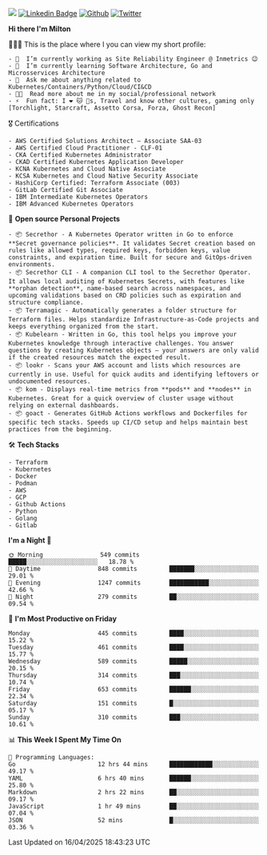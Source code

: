 ![](https://komarev.com/ghpvc/?username=miltlima&color=blueviolet) [![Linkedin Badge](https://img.shields.io/badge/-LinkedIn-blue?style=flat-square&logo=Linkedin&logoColor=white&link=https://www.linkedin.com/in/miltonlimaj/)](https://www.linkedin.com/in/miltonlimaj/) [![Github](https://img.shields.io/github/followers/miltlima?style=social)](https://github.com/miltlima?tab=followers) [![Twitter](https://img.shields.io/twitter/follow/milt_lima?style=social)](https://twitter.com/milt_lima)
 


     
**Hi there I'm Milton**

👨🏽‍💻 This is the place where I you can view my short profile:
```text
- 🔭  I’m currently working as Site Reliability Engineer @ Inmetrics 😉
- 🌱  I’m currently learning Software Architecture, Go and Microsservices Architecture
- 💬  Ask me about anything related to Kubernetes/Containers/Python/Cloud/CI&CD
- 👨‍💻  Read more about me in my social/professional network
- ⚡  Fun fact: I ❤️ 🐱 🐶s, Travel and know other cultures, gaming only [Torchlight, Starcraft, Assetto Corsa, Forza, Ghost Recon]
```
🎖 Certifications
```text
- AWS Certified Solutions Architect – Associate SAA-03
- AWS Certified Cloud Practitioner - CLF-01
- CKA Certified Kubernetes Administrator
- CKAD Certified Kubernetes Application Developer
- KCNA Kubernetes and Cloud Native Associate
- KCSA Kubernetes and Cloud Native Security Associate
- HashiCorp Certified: Terraform Associate (003)
- GitLab Certified Git Associate
- IBM Intermediate Kubernetes Operators
- IBM Advanced Kubernetes Operators
```
📐 **Open source Personal Projects**

```text
- 📦 Secrethor - A Kubernetes Operator written in Go to enforce **Secret governance policies**. It validates Secret creation based on rules like allowed types, required keys, forbidden keys, value constraints, and expiration time. Built for secure and GitOps-driven environments.
- 📦 Secrethor CLI - A companion CLI tool to the Secrethor Operator. It allows local auditing of Kubernetes Secrets, with features like **orphan detection**, name-based search across namespaces, and upcoming validations based on CRD policies such as expiration and structure compliance.
- 📦 Terramagic - Automatically generates a folder structure for Terraform files. Helps standardize Infrastructure-as-Code projects and keeps everything organized from the start.
- 📦 Kubelearn - Written in Go, this tool helps you improve your Kubernetes knowledge through interactive challenges. You answer questions by creating Kubernetes objects — your answers are only valid if the created resources match the expected result.
- 📦 lookr - Scans your AWS account and lists which resources are currently in use. Useful for quick audits and identifying leftovers or undocumented resources.
- 📦 kom - Displays real-time metrics from **pods** and **nodes** in Kubernetes. Great for a quick overview of cluster usage without relying on external dashboards.
- 📦 goact - Generates GitHub Actions workflows and Dockerfiles for specific tech stacks. Speeds up CI/CD setup and helps maintain best practices from the beginning.
```
🛠 **Tech Stacks**

```text
- Terraform
- Kubernetes
- Docker
- Podman
- AWS
- GCP
- Github Actions
- Python
- Golang
- Gitlab
```         

<!--START_SECTION:waka-->
**I'm a Night 🦉** 

```text
🌞 Morning                549 commits         █████░░░░░░░░░░░░░░░░░░░░   18.78 % 
🌆 Daytime                848 commits         ███████░░░░░░░░░░░░░░░░░░   29.01 % 
🌃 Evening                1247 commits        ███████████░░░░░░░░░░░░░░   42.66 % 
🌙 Night                  279 commits         ██░░░░░░░░░░░░░░░░░░░░░░░   09.54 % 
```
📅 **I'm Most Productive on Friday** 

```text
Monday                   445 commits         ████░░░░░░░░░░░░░░░░░░░░░   15.22 % 
Tuesday                  461 commits         ████░░░░░░░░░░░░░░░░░░░░░   15.77 % 
Wednesday                589 commits         █████░░░░░░░░░░░░░░░░░░░░   20.15 % 
Thursday                 314 commits         ███░░░░░░░░░░░░░░░░░░░░░░   10.74 % 
Friday                   653 commits         ██████░░░░░░░░░░░░░░░░░░░   22.34 % 
Saturday                 151 commits         █░░░░░░░░░░░░░░░░░░░░░░░░   05.17 % 
Sunday                   310 commits         ███░░░░░░░░░░░░░░░░░░░░░░   10.61 % 
```


📊 **This Week I Spent My Time On** 

```text
💬 Programming Languages: 
Go                       12 hrs 44 mins      ████████████░░░░░░░░░░░░░   49.17 % 
YAML                     6 hrs 40 mins       ██████░░░░░░░░░░░░░░░░░░░   25.80 % 
Markdown                 2 hrs 22 mins       ██░░░░░░░░░░░░░░░░░░░░░░░   09.17 % 
JavaScript               1 hr 49 mins        ██░░░░░░░░░░░░░░░░░░░░░░░   07.04 % 
JSON                     52 mins             █░░░░░░░░░░░░░░░░░░░░░░░░   03.36 % 
```


 Last Updated on 16/04/2025 18:43:23 UTC
<!--END_SECTION:waka-->
